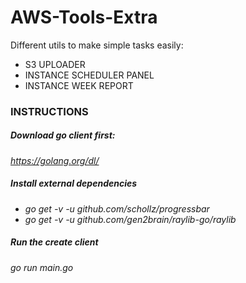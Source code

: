 # AWS-Tools-Extra
Different utils to make simple tasks easily:
- S3 UPLOADER
- INSTANCE SCHEDULER PANEL
- INSTANCE WEEK REPORT

### INSTRUCTIONS
##### Download go client first:
*https://golang.org/dl/*

##### Install external dependencies
- *go get -v -u github.com/schollz/progressbar*
- *go get -v -u github.com/gen2brain/raylib-go/raylib*

##### Run the create client
*go run main.go*
